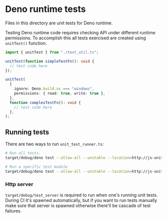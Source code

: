# Deno runtime tests

Files in this directory are unit tests for Deno runtime.

Testing Deno runtime code requires checking API under different runtime
permissions. To accomplish this all tests exercised are created using
`unitTest()` function.

```ts
import { unitTest } from "./test_util.ts";

unitTest(function simpleTestFn(): void {
  // test code here
});

unitTest(
  {
    ignore: Deno.build.os === "windows",
    permissions: { read: true, write: true },
  },
  function complexTestFn(): void {
    // test code here
  },
);
```

## Running tests

There are two ways to run `unit_test_runner.ts`:

```sh
# Run all tests.
target/debug/deno test --allow-all --unstable --location=http://js-unit-tests/foo/bar cli/tests/unit/

# Run a specific test module
target/debug/deno test --allow-all --unstable --location=http://js-unit-tests/foo/bar cli/tests/unit/files_test.ts
```

### Http server

`target/debug/test_server` is required to run when one's running unit tests.
During CI it's spawned automatically, but if you want to run tests manually make
sure that server is spawned otherwise there'll be cascade of test failures.
